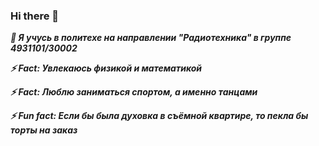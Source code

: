 ### Hi there 👋
***🤔 Я учусь в политехе на направлении "Радиотехника" в группе 4931101/30002***

***⚡ Fact: Увлекаюсь физикой и математикой***

***⚡ Fact: Люблю заниматься спортом, а именно танцами***

***⚡ Fun fact: Если бы была духовка в съёмной квартире, то пекла бы торты на заказ***





<!--
**korovinaen/korovinaen** is a ✨ _special_ ✨ repository because its `README.md` (this file) appears on your GitHub profile.

Here are some ideas to get you started:

- 🔭 I’m currently working on ...
- 🌱 I’m currently learning ...
- 👯 I’m looking to collaborate on ...
- 🤔 I’m looking for help with ...
- 💬 Ask me about ...
- 📫 How to reach me: ...
-  Pronouns: ...
- ⚡ Fun fact: ...
-->
